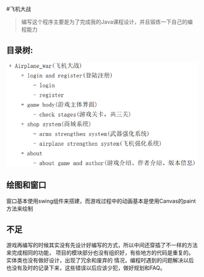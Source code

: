 #飞机大战
>编写这个程序主要是为了完成我的Java课程设计，并且锻炼一下自己的编程能力<br>

## 目录树:
![目录树](static/material/diretory_tree.png)
## 绘图和窗口
窗口基本使用swing组件来搭建，而游戏过程中的动画基本是使用Canvas的paint方法来绘制<br>

## 不足
游戏再编写的时候其实没有先设计好编写的方式，所以中间还穿插了不一样的方法来完成相同的功能，
项目的模块部分也没有组织好，有些地方的代码是重复的。实体类也没有做好设计，出现了冗余和废弃的
情况，编程时遇到的问题解决以后也没有及时的记录下来，这些错误以后应该少犯，做好规划和FAQ。<br>

